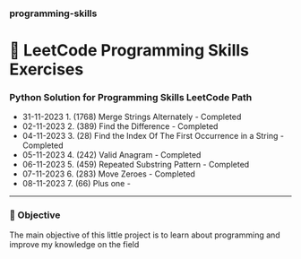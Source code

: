 ### programming-skills
# 💙 LeetCode Programming Skills Exercises
### Python Solution for Programming Skills LeetCode Path

- 31-11-2023 1. (1768) Merge Strings Alternately - Completed
- 02-11-2023 2. (389) Find the Difference - Completed
- 04-11-2023 3. (28) Find the Index Of The First Occurrence in a String - Completed
- 05-11-2023 4. (242) Valid Anagram - Completed
- 06-11-2023 5. (459) Repeated Substring Pattern - Completed
- 07-11-2023 6. (283) Move Zeroes - Completed
- 08-11-2023 7. (66) Plus one - 

---

### 🎯 Objective
The main objective of this little project is to learn about programming and improve my knowledge on the field
